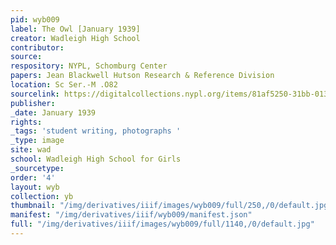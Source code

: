 ```yaml
---
pid: wyb009
label: The Owl [January 1939]
creator: Wadleigh High School
contributor:
source:
respository: NYPL, Schomburg Center
papers: Jean Blackwell Hutson Research & Reference Division
location: Sc Ser.-M .O82
sourcelink: https://digitalcollections.nypl.org/items/81af5250-31bb-0134-c1cd-00505686a51c
publisher:
_date: January 1939
rights:
_tags: 'student writing, photographs '
_type: image
site: wad
school: Wadleigh High School for Girls
_sourcetype:
order: '4'
layout: wyb
collection: yb
thumbnail: "/img/derivatives/iiif/images/wyb009/full/250,/0/default.jpg"
manifest: "/img/derivatives/iiif/wyb009/manifest.json"
full: "/img/derivatives/iiif/images/wyb009/full/1140,/0/default.jpg"
---
```

